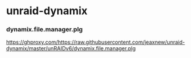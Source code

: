 # unraid-dynamix

### dynamix.file.manager.plg
https://ghproxy.com/https://raw.githubusercontent.com/jeaxnew/unraid-dynamix/master/unRAIDv6/dynamix.file.manager.plg
